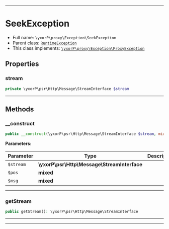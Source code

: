 ***

# SeekException





* Full name: `\yxorP\proxy\Exception\SeekException`
* Parent class: [`RuntimeException`](../../../RuntimeException.md)
* This class implements:
[`\yxorP\proxy\Exception\ProxyException`](./ProxyException.md)



## Properties


### stream



```php
private \yxorP\psr\Http\Message\StreamInterface $stream
```






***

## Methods


### __construct



```php
public __construct(\yxorP\psr\Http\Message\StreamInterface $stream, mixed $pos, mixed $msg = &#039;&#039;): mixed
```








**Parameters:**

| Parameter | Type | Description |
|-----------|------|-------------|
| `$stream` | **\yxorP\psr\Http\Message\StreamInterface** |  |
| `$pos` | **mixed** |  |
| `$msg` | **mixed** |  |




***

### getStream



```php
public getStream(): \yxorP\psr\Http\Message\StreamInterface
```











***


***

